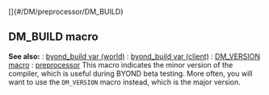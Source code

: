 []{#/DM/preprocessor/DM_BUILD}
## DM_BUILD macro
**See also:**
:   [byond_build var (world)](#/world/var/byond_build)
:   [byond_build var (client)](#/client/var/byond_build)
:   [DM_VERSION macro](#/DM/preprocessor/DM_VERSION)
:   [preprocessor](#/DM/preprocessor)
This macro indicates the minor version of the compiler, which is useful
during BYOND beta testing. More often, you will want to use the
`DM_VERSION` macro instead, which is the major version.